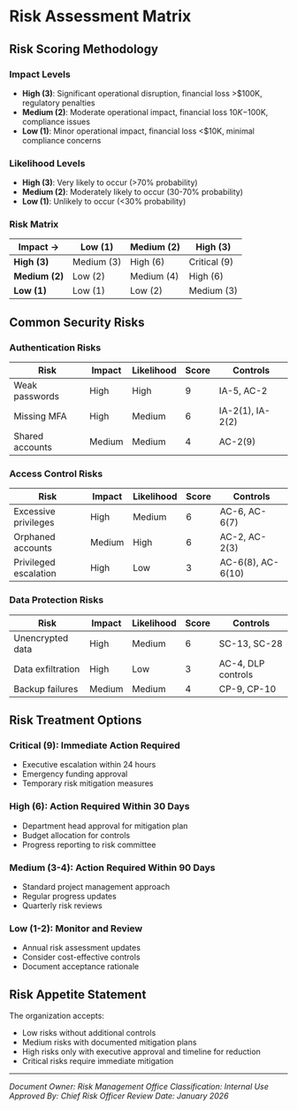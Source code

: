 # Risk Assessment Matrix

## Risk Scoring Methodology

### Impact Levels
- **High (3)**: Significant operational disruption, financial loss >$100K, regulatory penalties
- **Medium (2)**: Moderate operational impact, financial loss $10K-$100K, compliance issues  
- **Low (1)**: Minor operational impact, financial loss <$10K, minimal compliance concerns

### Likelihood Levels
- **High (3)**: Very likely to occur (>70% probability)
- **Medium (2)**: Moderately likely to occur (30-70% probability)
- **Low (1)**: Unlikely to occur (<30% probability)

### Risk Matrix
| Impact → | Low (1) | Medium (2) | High (3) |
|----------|---------|------------|----------|
| **High (3)** | Medium (3) | High (6) | Critical (9) |
| **Medium (2)** | Low (2) | Medium (4) | High (6) |
| **Low (1)** | Low (1) | Low (2) | Medium (3) |

## Common Security Risks

### Authentication Risks
| Risk | Impact | Likelihood | Score | Controls |
|------|--------|------------|-------|----------|
| Weak passwords | High | High | 9 | IA-5, AC-2 |
| Missing MFA | High | Medium | 6 | IA-2(1), IA-2(2) |
| Shared accounts | Medium | Medium | 4 | AC-2(9) |

### Access Control Risks
| Risk | Impact | Likelihood | Score | Controls |
|------|--------|------------|-------|----------|
| Excessive privileges | High | Medium | 6 | AC-6, AC-6(7) |
| Orphaned accounts | Medium | High | 6 | AC-2, AC-2(3) |
| Privileged escalation | High | Low | 3 | AC-6(8), AC-6(10) |

### Data Protection Risks
| Risk | Impact | Likelihood | Score | Controls |
|------|--------|------------|-------|----------|
| Unencrypted data | High | Medium | 6 | SC-13, SC-28 |
| Data exfiltration | High | Low | 3 | AC-4, DLP controls |
| Backup failures | Medium | Medium | 4 | CP-9, CP-10 |

## Risk Treatment Options

### Critical (9): Immediate Action Required
- Executive escalation within 24 hours
- Emergency funding approval
- Temporary risk mitigation measures

### High (6): Action Required Within 30 Days  
- Department head approval for mitigation plan
- Budget allocation for controls
- Progress reporting to risk committee

### Medium (3-4): Action Required Within 90 Days
- Standard project management approach
- Regular progress updates
- Quarterly risk reviews

### Low (1-2): Monitor and Review
- Annual risk assessment updates
- Consider cost-effective controls
- Document acceptance rationale

## Risk Appetite Statement
The organization accepts:
- Low risks without additional controls
- Medium risks with documented mitigation plans
- High risks only with executive approval and timeline for reduction
- Critical risks require immediate mitigation

---
*Document Owner: Risk Management Office*
*Classification: Internal Use*  
*Approved By: Chief Risk Officer*
*Review Date: January 2026*
